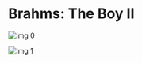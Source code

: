 # Brahms: The Boy II

![img 0](https://i.imgur.com/0IdY1yh.jpg)

![img 1](https://i.imgur.com/1rCuqBh.png)

